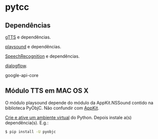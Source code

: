 # pytcc

## Dependências
[gTTS](https://gtts.readthedocs.io/en/latest/#) e dependências.

[playsound](https://pypi.org/project/playsound/) e dependências.

[SpeechRecognition](https://pypi.org/project/SpeechRecognition/) e dependências.

[dialogflow](https://dialogflow-python-client-v2.readthedocs.io/en/latest/).

google-api-core

## Módulo TTS em MAC OS X

O módulo playsound depende do módulo da AppKit.NSSound contido na biblioteca PyObjC. Não confundir com [AppKit](https://appkit.readthedocs.io/en/latest/index.html).

[Crie e ative um ambiente virtual](https://docs.python.org/3/tutorial/venv.html) do Python. Depois instale a(s) dependência(s). E.g.:

```sh
$ pip install -U pyobjc
```
